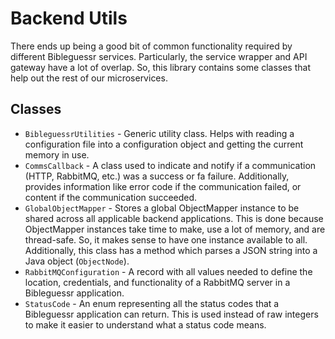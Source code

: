 # Backend Utils

There ends up being a good bit of common functionality required by different Bibleguessr services. Particularly, the
service wrapper and API gateway have a lot of overlap. So, this library contains some classes that help out the rest of
our microservices.

## Classes

- `BibleguessrUtilities` - Generic utility class. Helps with reading a configuration file into a configuration object
  and getting the current memory in use.
- `CommsCallback` - A class used to indicate and notify if a communication (HTTP, RabbitMQ, etc.) was a success or fa
  failure. Additionally, provides information like error code if the communication failed, or content if the
  communication succeeded.
- `GlobalObjectMapper` - Stores a global ObjectMapper instance to be shared across all applicable backend applications.
  This is done because ObjectMapper instances take time to make, use a lot of memory, and are thread-safe. So, it makes
  sense to have one instance available to all. Additionally, this class has a method which parses a JSON string into a
  Java object (`ObjectNode`).
- `RabbitMQConfiguration` - A record with all values needed to define the location, credentials, and functionality of a
  RabbitMQ server in a Bibleguessr application.
- `StatusCode` - An enum representing all the status codes that a Bibleguessr application can return. This is used
  instead of raw integers to make it easier to understand what a status code means.